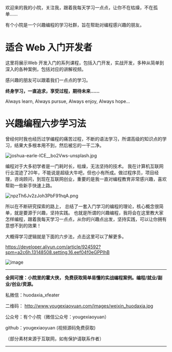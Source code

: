 欢迎来的我的小院，关注我，跟着我每天学习一点点，让你不在枯燥，不在孤单......

有个小院是一个兴趣编程的学习社群，旨在帮助对编程感兴趣的朋友。


# **适合 Web 入门开发者**
这里将展示Web 开发入门的系列课程，包括入门开发，实战开发，多种从简单到深入的各种案例，包括对应的讲解视频。

感兴趣的朋友可以跟着我们一点点的学习。

**终身学习，一直追求，享受过程，期待未来…...**

Always learn, Always pursue, Always enjoy, Always hope...


# **兴趣编程六步学习法**

曾经何时我也经历过学编程的痛苦过程，不断的语法学习，所谓高级的知识点的学习，结果大多根本用不到，然后被忘的一干二净。

![joshua-earle-ICE__bo2Vws-unsplash.jpg](https://p3-juejin.byteimg.com/tos-cn-i-k3u1fbpfcp/b44176c5e90e4e38ad5fa16d2e9fe580~tplv-k3u1fbpfcp-zoom-1.image "joshua-earle-ICE__bo2Vws-unsplash.jpg")

编程对于大多初学者是一门耗时长，枯燥，无法坚持的技术。 我在计算机互联网行业混迹了20年，不能说是超级大牛吧，但也小有所成。做过程序员，项目经理，咨询顾问，到现在互联网创业，重要的是我一直对编程教育非常感兴趣，喜欢帮助一些新手快速上路。

![npzTh6Jv2zJoh3PbF91hqA.png](https://p3-juejin.byteimg.com/tos-cn-i-k3u1fbpfcp/641995ab04574b2aa97d230200bfbc48~tplv-k3u1fbpfcp-zoom-1.image "npzTh6Jv2zJoh3PbF91hqA.png")

所以在不断研究探索的路上， 总结了一套入门学习的编程的理论，核心概念很简单，就是要源于兴趣，坚持实践。 也就是所谓的兴趣编程，我将会在这里教大家怎样编程，跟着我每天学习一点点，从你的兴趣点出发，坚持实践，可以让你拥有意想不到的效果！

大概得学习逻辑就是下面的六步法，点击这里可以了解更多。

<https://developer.aliyun.com/article/924592?spm=a2c6h.13148508.setting.16.eef04f0eGPPIhB>

![image](https://p3-juejin.byteimg.com/tos-cn-i-k3u1fbpfcp/690d14bdc8f6446fa0f2befb286b3c33~tplv-k3u1fbpfcp-zoom-1.image "image")


****************************************************************************
<b>全网可搜：小院里的霍大侠， 免费获取简单易懂的实战编程案例。编程/就业/副业/创业/资源。</b>

私微信：huodaxia_xfeater

二维码： http://www.yougexiaoyuan.com/images/weixin_huodaxia.jpg

公众号：有个小院（微信公众号：yougexiaoyuan）

github：yougexiaoyuan (视频源码免费获取)

（部分素材来源于互联网，如有保护请联系作者）
****************************************************************************



